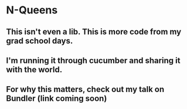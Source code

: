# N-Queens

## This isn't even a lib.  This is more code from my grad school days.

## I'm running it through cucumber and sharing it with the world.

## For why this matters, check out my talk on Bundler (link coming soon)
